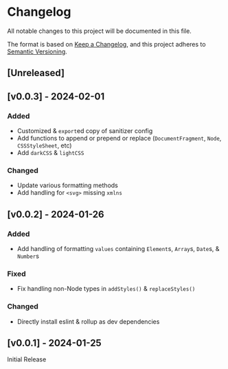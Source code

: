 # Changelog
All notable changes to this project will be documented in this file.

The format is based on [Keep a Changelog](https://keepachangelog.com/en/1.0.0/),
and this project adheres to [Semantic Versioning](https://semver.org/spec/v2.0.0.html).

## [Unreleased]

## [v0.0.3] - 2024-02-01

### Added
- Customized & `export`ed copy of sanitizer config
- Add functions to append or prepend or replace (`DocumentFragment`, `Node`, `CSSStyleSheet`, etc)
- Add `darkCSS` & `lightCSS`

### Changed
- Update various formatting methods
- Add handling for `<svg>` missing `xmlns`

## [v0.0.2] - 2024-01-26

### Added
- Add handling of formatting `values` containing `Element`s, `Array`s, `Date`s, & `Number`s

### Fixed
- Fix handling non-Node types in `addStyles()` & `replaceStyles()`

### Changed
- Directly install eslint & rollup as dev dependencies

## [v0.0.1] - 2024-01-25

Initial Release
